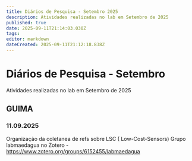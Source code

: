 ```yaml
---
title: Diários de Pesquisa - Setembro 2025
description: Atividades realizadas no lab em Setembro de 2025
published: true
date: 2025-09-11T21:14:03.030Z
tags: 
editor: markdown
dateCreated: 2025-09-11T21:12:18.838Z
---
```


# Diários de Pesquisa - Setembro

Atividades realizadas no lab em Setembro de 2025

## GUIMA
### 11.09.2025
Organização da coletanea de refs sobre LSC ( Low-Cost-Sensors)
Grupo labmaedagua no Zotero - https://www.zotero.org/groups/6152455/labmaedagua